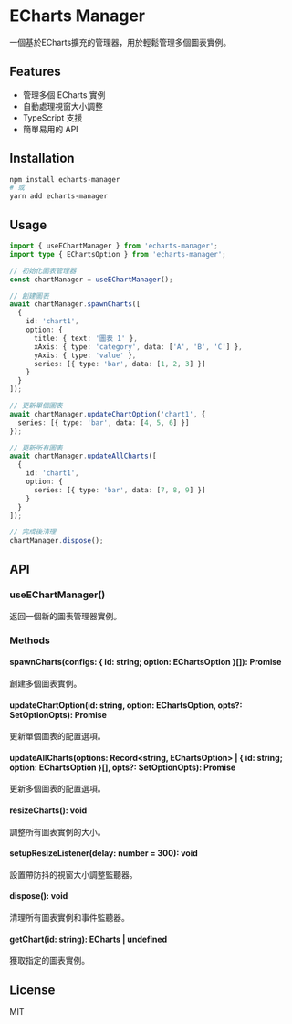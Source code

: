 # ECharts Manager

一個基於ECharts擴充的管理器，用於輕鬆管理多個圖表實例。

## Features

- 管理多個 ECharts 實例
- 自動處理視窗大小調整
- TypeScript 支援
- 簡單易用的 API

## Installation

```bash
npm install echarts-manager
# 或
yarn add echarts-manager
```

## Usage

```typescript
import { useEChartManager } from 'echarts-manager';
import type { EChartsOption } from 'echarts-manager';

// 初始化圖表管理器
const chartManager = useEChartManager();

// 創建圖表
await chartManager.spawnCharts([
  {
    id: 'chart1',
    option: {
      title: { text: '圖表 1' },
      xAxis: { type: 'category', data: ['A', 'B', 'C'] },
      yAxis: { type: 'value' },
      series: [{ type: 'bar', data: [1, 2, 3] }]
    }
  }
]);

// 更新單個圖表
await chartManager.updateChartOption('chart1', {
  series: [{ type: 'bar', data: [4, 5, 6] }]
});

// 更新所有圖表
await chartManager.updateAllCharts([
  {
    id: 'chart1',
    option: {
      series: [{ type: 'bar', data: [7, 8, 9] }]
    }
  }
]);

// 完成後清理
chartManager.dispose();
```

## API

### useEChartManager()

返回一個新的圖表管理器實例。

### Methods

#### spawnCharts(configs: { id: string; option: EChartsOption }[]): Promise<void>

創建多個圖表實例。

#### updateChartOption(id: string, option: EChartsOption, opts?: SetOptionOpts): Promise<void>

更新單個圖表的配置選項。

#### updateAllCharts(options: Record<string, EChartsOption> | { id: string; option: EChartsOption }[], opts?: SetOptionOpts): Promise<void>

更新多個圖表的配置選項。

#### resizeCharts(): void

調整所有圖表實例的大小。

#### setupResizeListener(delay: number = 300): void

設置帶防抖的視窗大小調整監聽器。

#### dispose(): void

清理所有圖表實例和事件監聽器。

#### getChart(id: string): ECharts | undefined

獲取指定的圖表實例。

## License

MIT
